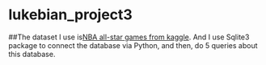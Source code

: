 # lukebian_project3

##The dataset I use is[NBA all-star games from kaggle](https://www.kaggle.com/datasets/darinhawley/nba-all-star-games-19512021). And I use Sqlite3 package to connect the database via Python, and then, do 5 queries about this database.
